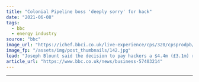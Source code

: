 ```yaml
---
title: "Colonial Pipeline boss 'deeply sorry' for hack"
date: "2021-06-08"
tags: 
  - bbc
  - energy industry
source: "bbc"
image_url: "https://ichef.bbci.co.uk/live-experience/cps/320/cpsprodpb/18028/production/_118844389_gettyimages-1233337964.jpg"
image_fp: "/assets/img/post_thumbnails/142.jpg"
lead: "Joseph Blount said the decision to pay hackers a $4.4m (£3.1m) ransom was the toughest in his career."
article_url: "https://www.bbc.co.uk/news/business-57403214"
---
```


---
